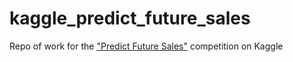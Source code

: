 # kaggle_predict_future_sales

Repo of work for the ["Predict Future Sales"](https://www.kaggle.com/c/competitive-data-science-predict-future-sales) competition on Kaggle
